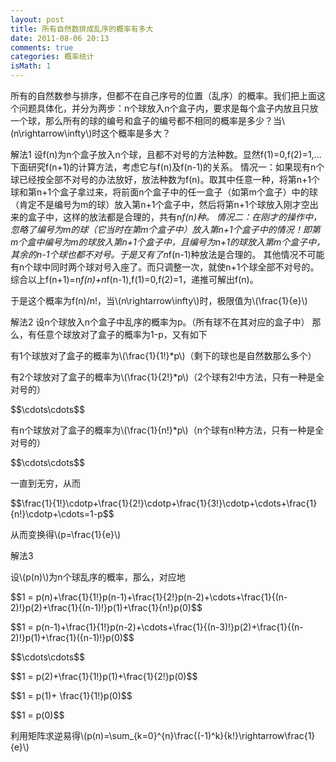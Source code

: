 ```yaml
---
layout: post
title: 所有自然数排成乱序的概率有多大
date: 2011-08-06 20:13
comments: true
categories: 概率统计
isMath: 1
---
```

<p>所有的自然数参与排序，但都不在自己序号的位置（乱序）的概率。我们把上面这个问题具体化，并分为两步：n个球放入n个盒子内，要求是每个盒子内放且只放一个球，那么所有的球的编号和盒子的编号都不相同的概率是多少？当\(n\rightarrow\infty\)时这个概率是多大？</p>

解法1
设f(n)为n个盒子放入n个球，且都不对号的方法种数。显然f(1)=0,f(2)=1,...下面研究f(n+1)的计算方法，考虑它与f(n)及f(n-1)的关系。
情况一：如果现有n个球已经按全部不对号的办法放好，放法种数为f(n)。取其中任意一种，将第n+1个球和第n+1个盒子拿过来，将前面n个盒子中的任一盒子（如第m个盒子）中的球（肯定不是编号为m的球）放入第n+1个盒子中，然后将第n+1个球放入刚才空出来的盒子中，这样的放法都是合理的，共有n*f(n)种。
情况二：在刚才的操作中，忽略了编号为m的球（它当时在第m个盒子中）放入第n+1个盒子中的情况！即第m个盒中编号为m的球放入第n+1个盒子中，且编号为n+1的球放入第m个盒子中，其余的n-1个球也都不对号。于是又有了n*f(n-1)种放法是合理的。
其他情况不可能有n个球中同时两个球对号入座了。而只调整一次，就使n+1个球全部不对号的。
综合以上f(n+1)=n*f(n)+n*f(n-1),f(1)=0,f(2)=1，递推可解出f(n)。
<p>于是这个概率为f(n)/n!，当\(n\rightarrow\infty\)时，极限值为\(\frac{1}{e}\)</p>

解法2
设n个球放入n个盒子中乱序的概率为p。（所有球不在其对应的盒子中）
那么，有任意个球放对了盒子的概率为1-p，又有如下
<p>有1个球放对了盒子的概率为\(\frac{1}{1!}*p\)（剩下的球也是自然数那么多个）</p>
<p>有2个球放对了盒子的概率为\(\frac{1}{2!}*p\)（2个球有2!中方法，只有一种是全对号的）</p>
<p>$$\cdots\cdots$$</p>
<p>有n个球放对了盒子的概率为\(\frac{1}{n!}*p\)（n个球有n!种方法，只有一种是全对号的）</p>
<p>$$\cdots\cdots$$</p>
一直到无穷，从而
<p>$$\frac{1}{1!}\cdotp+\frac{1}{2!}\cdotp+\frac{1}{3!}\cdotp+\cdots+\frac{1}{n!}\cdotp+\cdots=1-p$$</p>
<p>从而变换得\(p=\frac{1}{e}\)</p>

解法3
<p>设\(p(n)\)为n个球乱序的概率，那么，对应地</p>
<p>$$1 = p(n)+\frac{1}{1!}p(n-1)+\frac{1}{2!}p(n-2)+\cdots+\frac{1}{(n-2)!}p(2)+\frac{1}{(n-1)!}p(1)+\frac{1}{n!}p(0)$$</p>
<p>$$1 = p(n-1)+\frac{1}{1!}p(n-2)+\cdots+\frac{1}{(n-3)!}p(2)+\frac{1}{(n-2)!}p(1)+\frac{1}({n-1)!}p(0)$$</p>
<p>$$\cdots\cdots$$</p>
<p>$$1 = p(2)+\frac{1}{1!}p(1)+\frac{1}{2!}p(0)$$</p>
<p>$$1 = p(1)+ \frac{1}{1!}p(0)$$</p>
<p>$$1 = p(0)$$</p>
<p>利用矩阵求逆易得\(p(n)=\sum_{k=0}^{n}\frac{(-1)^k}{k!}\rightarrow\frac{1}{e}\)</p>


